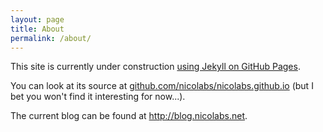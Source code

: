 ```yaml
---
layout: page
title: About
permalink: /about/
---
```


This site is currently under construction [using Jekyll on GitHub Pages](https://help.github.com/articles/using-jekyll-as-a-static-site-generator-with-github-pages/).

You can look at its source at [github.com/nicolabs/nicolabs.github.io](https://github.com/nicolabs/nicolabs.github.io) (but I bet you won't find it interesting for now...).

The current blog can be found at http://blog.nicolabs.net.
